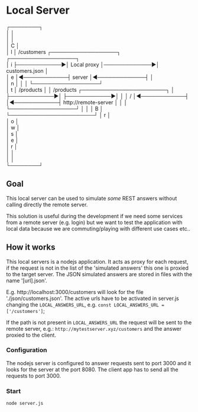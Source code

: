 # Local Server

┌────────┐                                                                       
│        │                                                                       
│        │                                                                       
│   C    │                                                                       
│   l    │  /customers ┌──────────────────┐              ┌──────────────────┐    
│   i    ├────────────▶│   Local proxy    │─────────────▶│  customers.json  │    
│   e    │◀────────────┤     server       │◀─────────────┤                  │    
│   n    │             │                  │              └──────────────────┘    
│   t    │ /products   │                  │ /products   ┌───────────────────────┐
│        ├────────────▶│                  ├────────────▶│                       │
│   /    │◀────────────┤                  │◀────────────┤ http://remote-server  │
│        │             └──────────────────┘             │                       │
│   B    │                                              └───────────────────────┘
│   r    │                                                                       
│   o    │                                                                       
│   w    │                                                                       
│   s    │                                                                       
│   e    │                                                                       
│   r    │                                                                       
│        │                                                                       
│        │                                                                       
└────────┘                                                                       

## Goal
This local server can be used to simulate _some_ REST answers without calling directly the remote server.

This solution is useful during the development if we need some services from a remote server (e.g. login) but we want
 to test the application with local data because we are commuting/playing with different use cases etc.. 

## How it works
This local servers is a nodejs application. It acts as proxy for each request, if the request is not in the list of the 'simulated answers' this one is proxied to the target server.
The JSON simulated answers are stored in files with the name '[url].json'.

E.g. http://localhost:3000/customers will look for the file './json/customers.json'.
The active urls have to be activated in server.js changing the `LOCAL_ANSWERS_URL`, e.g. `const LOCAL_ANSWERS_URL = ['/customers']`;

If the path is not present in `LOCAL_ANSWERS_URL` the request will be sent to the remote server, e.g.:
`http://mytestserver.xyz/customers` and the answer proxied to the client.

### Configuration
The nodejs server is configured to answer requests sent to port 3000 and it looks for the server at the port 8080.
The client app has to send all the requests to port 3000.

### Start
`node server.js`
